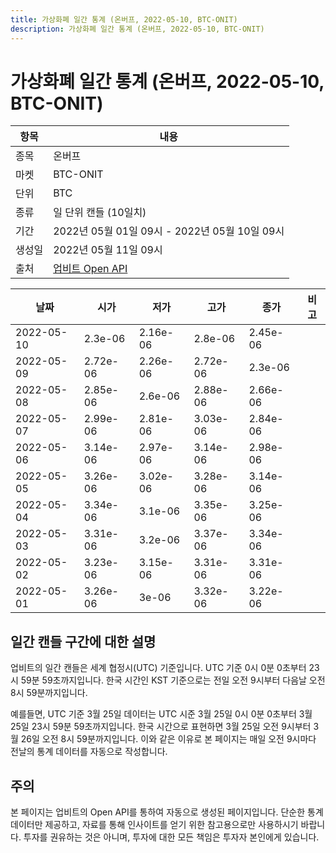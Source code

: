 ```yaml
---
title: 가상화폐 일간 통계 (온버프, 2022-05-10, BTC-ONIT)
description: 가상화폐 일간 통계 (온버프, 2022-05-10, BTC-ONIT)
---
```



가상화폐 일간 통계 (온버프, 2022-05-10, BTC-ONIT)
===

|항목|내용|
|--|--|
|종목|온버프|
|마켓|BTC-ONIT|
|단위|BTC|
|종류|일 단위 캔들 (10일치)|
|기간|2022년 05월 01일 09시 - 2022년 05월 10일 09시|
|생성일|2022년 05월 11일 09시|
|출처|[업비트 Open API](https://docs.upbit.com)|


|날짜|시가|저가|고가|종가|비고|
|--|--|--|--|--|--|
|2022-05-10|2.3e-06|2.16e-06|2.8e-06|2.45e-06|    |
|2022-05-09|2.72e-06|2.26e-06|2.72e-06|2.3e-06|    |
|2022-05-08|2.85e-06|2.6e-06|2.88e-06|2.66e-06|    |
|2022-05-07|2.99e-06|2.81e-06|3.03e-06|2.84e-06|    |
|2022-05-06|3.14e-06|2.97e-06|3.14e-06|2.98e-06|    |
|2022-05-05|3.26e-06|3.02e-06|3.28e-06|3.14e-06|    |
|2022-05-04|3.34e-06|3.1e-06|3.35e-06|3.25e-06|    |
|2022-05-03|3.31e-06|3.2e-06|3.37e-06|3.34e-06|    |
|2022-05-02|3.23e-06|3.15e-06|3.31e-06|3.31e-06|    |
|2022-05-01|3.26e-06|3e-06|3.32e-06|3.22e-06|    |


일간 캔들 구간에 대한 설명
---


업비트의 일간 캔들은 세계 협정시(UTC) 기준입니다. 
UTC 기준 0시 0분 0초부터 23시 59분 59초까지입니다. 
한국 시간인 KST 기준으로는 전일 오전 9시부터 다음날 오전 8시 59분까지입니다. 


예를들면, UTC 기준 3월 25일 데이터는 UTC 시준 3월 25일 0시 0분 0초부터 3월 25일 23시 59분 59초까지입니다. 
한국 시간으로 표현하면 3월 25일 오전 9시부터 3월 26일 오전 8시 59분까지입니다. 
이와 같은 이유로 본 페이지는 매일 오전 9시마다 전날의 통계 데이터를 자동으로 작성합니다. 


주의
---


본 페이지는 업비트의 Open API를 통하여 자동으로 생성된 페이지입니다. 
단순한 통계 데이터만 제공하고, 자료를 통해 인사이트를 얻기 위한 참고용으로만 사용하시기 바랍니다. 
투자를 권유하는 것은 아니며, 투자에 대한 모든 책임은 투자자 본인에게 있습니다. 
